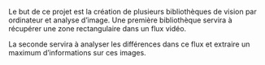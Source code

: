 Le but de ce projet est la création de plusieurs bibliothèques de vision par ordinateur et analyse d’image. Une première bibliothèque servira à récupérer une zone rectangulaire dans un flux vidéo.

La seconde servira à analyser les différences dans ce flux et extraire un maximum d’informations sur ces images.